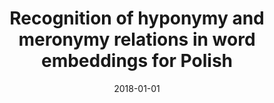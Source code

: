 ---
# Documentation: https://wowchemy.com/docs/managing-content/

title: Recognition of hyponymy and meronymy relations in word embeddings for Polish
subtitle: ''
summary: ''
authors:
- Gabriela Czachor
- piasecki
- janz
tags: []
categories: []
date: '2018-01-01'
lastmod: 2022-10-07T05:06:43Z
featured: false
draft: false

# Featured image
# To use, add an image named `featured.jpg/png` to your page's folder.
# Focal points: Smart, Center, TopLeft, Top, TopRight, Left, Right, BottomLeft, Bottom, BottomRight.
image:
  caption: ''
  focal_point: ''
  preview_only: false

# Projects (optional).
#   Associate this post with one or more of your projects.
#   Simply enter your project's folder or file name without extension.
#   E.g. `projects = ["internal-project"]` references `content/project/deep-learning/index.md`.
#   Otherwise, set `projects = []`.
projects: []
publishDate: '2022-10-07T05:06:42.452788Z'
publication_types:
- '1'
abstract: ''
publication: '*Proceedings of the 9th Global WordNet Conference (GWC 2018) : January
  8-12, 2018 Singapore*'
url_pdf: http://compling.hss.ntu.edu.sg/events/2018-gwc/pdfs/gwc-2018-proceedings.pdf
---
